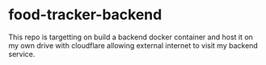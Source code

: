# food-tracker-backend
This repo is targetting on build a backend docker container and host it on my own drive with cloudflare allowing external internet to visit my backend service.
